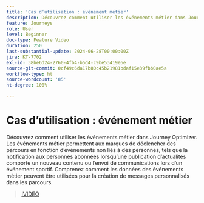 ```yaml
---
title: 'Cas d’utilisation : événement métier'
description: Découvrez comment utiliser les événements métier dans Journey Optimizer. Comprenez comment les données des événements métier peuvent être utilisées pour la création de messages personnalisés dans les parcours.
feature: Journeys
role: User
level: Beginner
doc-type: Feature Video
duration: 250
last-substantial-update: 2024-06-28T00:00:00Z
jira: KT-7702
exl-id: 38be6d24-2760-4fb4-b5d4-c9be53419e6e
source-git-commit: 0cf49c6da17b80c45b21981bdaf15e39fbb0ae5a
workflow-type: ht
source-wordcount: '85'
ht-degree: 100%

---
```



# Cas d’utilisation : événement métier

Découvrez comment utiliser les événements métier dans Journey Optimizer. Les événements métier permettent aux marques de déclencher des parcours en fonction d’événements non liés à des personnes, tels que la notification aux personnes abonnées lorsqu’une publication d’actualités comporte un nouveau contenu ou l’envoi de communications lors d’un événement sportif. Comprenez comment les données des événements métier peuvent être utilisées pour la création de messages personnalisés dans les parcours.

>[!VIDEO](https://video.tv.adobe.com/v/334234/?learn=on)
